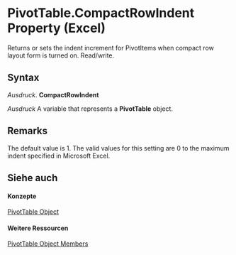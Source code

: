 
# PivotTable.CompactRowIndent Property (Excel)

Returns or sets the indent increment for PivotItems when compact row layout form is turned on. Read/write.


## Syntax

 _Ausdruck_. **CompactRowIndent**

 _Ausdruck_ A variable that represents a **PivotTable** object.


## Remarks

The default value is 1. The valid values for this setting are 0 to the maximum indent specified in Microsoft Excel.


## Siehe auch


#### Konzepte


[PivotTable Object](a9c1d4a0-78a9-f9a6-6daf-91cb63e45842.md)
#### Weitere Ressourcen


[PivotTable Object Members](http://msdn.microsoft.com/library/8e8d1692-cf32-63c6-a1f6-54ddcc2a4964%28Office.15%29.aspx)